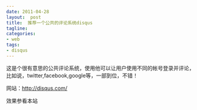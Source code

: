 ```yaml
---
date: 2011-04-28
layout:  post
title:  推荐一个公共的评论系统disqus
tagline:
categories:
- web
tags:
- disqus
---
```

这是个很有意思的公共评论系统，使用他可以让用户使用不同的帐号登录并评论，比如说，twitter,facebook,google等，一部到位，不错！

网站：http://disqus.com/

效果参看本站
